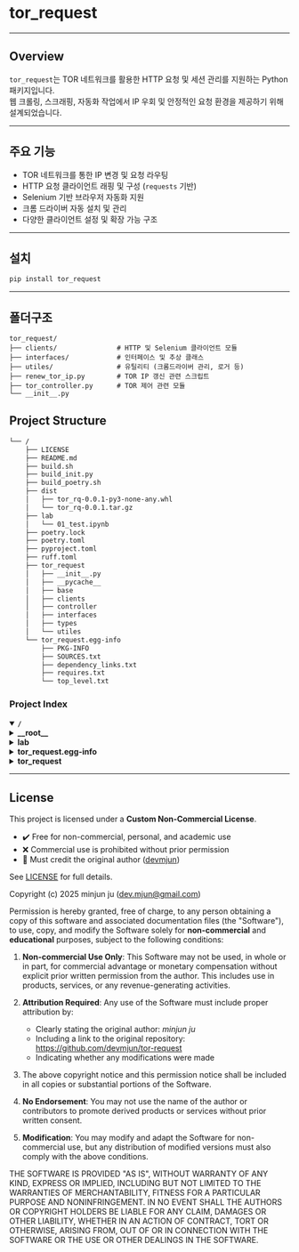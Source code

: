 # tor_request
---

## Overview

`tor_request`는 TOR 네트워크를 활용한 HTTP 요청 및 세션 관리를 지원하는 Python 패키지입니다.  
웹 크롤링, 스크래핑, 자동화 작업에서 IP 우회 및 안정적인 요청 환경을 제공하기 위해 설계되었습니다.


---

## 주요 기능

- TOR 네트워크를 통한 IP 변경 및 요청 라우팅  
- HTTP 요청 클라이언트 래핑 및 구성 (`requests` 기반)  
- Selenium 기반 브라우저 자동화 지원  
- 크롬 드라이버 자동 설치 및 관리  
- 다양한 클라이언트 설정 및 확장 가능 구조

---

## 설치

```bash
pip install tor_request
```

---

## 폴더구조

```angular2html
tor_request/
├── clients/               # HTTP 및 Selenium 클라이언트 모듈
├── interfaces/            # 인터페이스 및 추상 클래스
├── utiles/                # 유틸리티 (크롬드라이버 관리, 로거 등)
├── renew_tor_ip.py        # TOR IP 갱신 관련 스크립트
├── tor_controller.py      # TOR 제어 관련 모듈
└── __init__.py
```



## Project Structure

```sh
└── /
    ├── LICENSE
    ├── README.md
    ├── build.sh
    ├── build_init.py
    ├── build_poetry.sh
    ├── dist
    │   ├── tor_rq-0.0.1-py3-none-any.whl
    │   └── tor_rq-0.0.1.tar.gz
    ├── lab
    │   └── 01_test.ipynb
    ├── poetry.lock
    ├── poetry.toml
    ├── pyproject.toml
    ├── ruff.toml
    ├── tor_request
    │   ├── __init__.py
    │   ├── __pycache__
    │   ├── base
    │   ├── clients
    │   ├── controller
    │   ├── interfaces
    │   ├── types
    │   └── utiles
    └── tor_request.egg-info
        ├── PKG-INFO
        ├── SOURCES.txt
        ├── dependency_links.txt
        ├── requires.txt
        └── top_level.txt
```

### Project Index

<details open>
	<summary><b><code>/</code></b></summary>
	<!-- __root__ Submodule -->
	<details>
		<summary><b>__root__</b></summary>
		<blockquote>
			<div class='directory-path' style='padding: 8px 0; color: #666;'>
				<code><b>⦿ __root__</b></code>
			<table style='width: 100%; border-collapse: collapse;'>
			<thead>
				<tr style='background-color: #f8f9fa;'>
					<th style='width: 30%; text-align: left; padding: 8px;'>File Name</th>
					<th style='text-align: left; padding: 8px;'>Summary</th>
				</tr>
			</thead>
				<tr style='border-bottom: 1px solid #eee;'>
					<td style='padding: 8px;'><b><a href='/LICENSE'>LICENSE</a></b></td>
					<td style='padding: 8px;'>Code>❯ REPLACE-ME</code></td>
				</tr>
				<tr style='border-bottom: 1px solid #eee;'>
					<td style='padding: 8px;'><b><a href='/pyproject.toml'>pyproject.toml</a></b></td>
					<td style='padding: 8px;'>Code>❯ REPLACE-ME</code></td>
				</tr>
				<tr style='border-bottom: 1px solid #eee;'>
					<td style='padding: 8px;'><b><a href='/build_poetry.sh'>build_poetry.sh</a></b></td>
					<td style='padding: 8px;'>Code>❯ REPLACE-ME</code></td>
				</tr>
				<tr style='border-bottom: 1px solid #eee;'>
					<td style='padding: 8px;'><b><a href='/build.sh'>build.sh</a></b></td>
					<td style='padding: 8px;'>Code>❯ REPLACE-ME</code></td>
				</tr>
				<tr style='border-bottom: 1px solid #eee;'>
					<td style='padding: 8px;'><b><a href='/ruff.toml'>ruff.toml</a></b></td>
					<td style='padding: 8px;'>Code>❯ REPLACE-ME</code></td>
				</tr>
				<tr style='border-bottom: 1px solid #eee;'>
					<td style='padding: 8px;'><b><a href='/poetry.toml'>poetry.toml</a></b></td>
					<td style='padding: 8px;'>Code>❯ REPLACE-ME</code></td>
				</tr>
				<tr style='border-bottom: 1px solid #eee;'>
					<td style='padding: 8px;'><b><a href='/build_init.py'>build_init.py</a></b></td>
					<td style='padding: 8px;'>Code>❯ REPLACE-ME</code></td>
				</tr>
			</table>
		</blockquote>
	</details>
	<!-- lab Submodule -->
	<details>
		<summary><b>lab</b></summary>
		<blockquote>
			<div class='directory-path' style='padding: 8px 0; color: #666;'>
				<code><b>⦿ lab</b></code>
			<table style='width: 100%; border-collapse: collapse;'>
			<thead>
				<tr style='background-color: #f8f9fa;'>
					<th style='width: 30%; text-align: left; padding: 8px;'>File Name</th>
					<th style='text-align: left; padding: 8px;'>Summary</th>
				</tr>
			</thead>
				<tr style='border-bottom: 1px solid #eee;'>
					<td style='padding: 8px;'><b><a href='/lab/01_test.ipynb'>01_test.ipynb</a></b></td>
					<td style='padding: 8px;'>Code>❯ REPLACE-ME</code></td>
				</tr>
			</table>
		</blockquote>
	</details>
	<!-- tor_request.egg-info Submodule -->
	<details>
		<summary><b>tor_request.egg-info</b></summary>
		<blockquote>
			<div class='directory-path' style='padding: 8px 0; color: #666;'>
				<code><b>⦿ tor_request.egg-info</b></code>
			<table style='width: 100%; border-collapse: collapse;'>
			<thead>
				<tr style='background-color: #f8f9fa;'>
					<th style='width: 30%; text-align: left; padding: 8px;'>File Name</th>
					<th style='text-align: left; padding: 8px;'>Summary</th>
				</tr>
			</thead>
				<tr style='border-bottom: 1px solid #eee;'>
					<td style='padding: 8px;'><b><a href='/tor_request.egg-info/PKG-INFO'>PKG-INFO</a></b></td>
					<td style='padding: 8px;'>Code>❯ REPLACE-ME</code></td>
				</tr>
				<tr style='border-bottom: 1px solid #eee;'>
					<td style='padding: 8px;'><b><a href='/tor_request.egg-info/SOURCES.txt'>SOURCES.txt</a></b></td>
					<td style='padding: 8px;'>Code>❯ REPLACE-ME</code></td>
				</tr>
				<tr style='border-bottom: 1px solid #eee;'>
					<td style='padding: 8px;'><b><a href='/tor_request.egg-info/requires.txt'>requires.txt</a></b></td>
					<td style='padding: 8px;'>Code>❯ REPLACE-ME</code></td>
				</tr>
				<tr style='border-bottom: 1px solid #eee;'>
					<td style='padding: 8px;'><b><a href='/tor_request.egg-info/top_level.txt'>top_level.txt</a></b></td>
					<td style='padding: 8px;'>Code>❯ REPLACE-ME</code></td>
				</tr>
				<tr style='border-bottom: 1px solid #eee;'>
					<td style='padding: 8px;'><b><a href='/tor_request.egg-info/dependency_links.txt'>dependency_links.txt</a></b></td>
					<td style='padding: 8px;'>Code>❯ REPLACE-ME</code></td>
				</tr>
			</table>
		</blockquote>
	</details>
	<!-- tor_request Submodule -->
	<details>
		<summary><b>tor_request</b></summary>
		<blockquote>
			<div class='directory-path' style='padding: 8px 0; color: #666;'>
				<code><b>⦿ tor_request</b></code>
			<!-- clients Submodule -->
			<details>
				<summary><b>clients</b></summary>
				<blockquote>
					<div class='directory-path' style='padding: 8px 0; color: #666;'>
						<code><b>⦿ tor_request.clients</b></code>
					<table style='width: 100%; border-collapse: collapse;'>
					<thead>
						<tr style='background-color: #f8f9fa;'>
							<th style='width: 30%; text-align: left; padding: 8px;'>File Name</th>
							<th style='text-align: left; padding: 8px;'>Summary</th>
						</tr>
					</thead>
						<tr style='border-bottom: 1px solid #eee;'>
							<td style='padding: 8px;'><b><a href='/tor_request/clients/request_client.py'>request_client.py</a></b></td>
							<td style='padding: 8px;'>Code>❯ REPLACE-ME</code></td>
						</tr>
						<tr style='border-bottom: 1px solid #eee;'>
							<td style='padding: 8px;'><b><a href='/tor_request/clients/selenium_client.py'>selenium_client.py</a></b></td>
							<td style='padding: 8px;'>Code>❯ REPLACE-ME</code></td>
						</tr>
					</table>
				</blockquote>
			</details>
			<!-- types Submodule -->
			<details>
				<summary><b>types</b></summary>
				<blockquote>
					<div class='directory-path' style='padding: 8px 0; color: #666;'>
						<code><b>⦿ tor_request.types</b></code>
					<table style='width: 100%; border-collapse: collapse;'>
					<thead>
						<tr style='background-color: #f8f9fa;'>
							<th style='width: 30%; text-align: left; padding: 8px;'>File Name</th>
							<th style='text-align: left; padding: 8px;'>Summary</th>
						</tr>
					</thead>
						<tr style='border-bottom: 1px solid #eee;'>
							<td style='padding: 8px;'><b><a href='/tor_request/types/selenium_client_scroll_config.py'>selenium_client_scroll_config.py</a></b></td>
							<td style='padding: 8px;'>Code>❯ REPLACE-ME</code></td>
						</tr>
						<tr style='border-bottom: 1px solid #eee;'>
							<td style='padding: 8px;'><b><a href='/tor_request/types/selenium_client_config.py'>selenium_client_config.py</a></b></td>
							<td style='padding: 8px;'>Code>❯ REPLACE-ME</code></td>
						</tr>
						<tr style='border-bottom: 1px solid #eee;'>
							<td style='padding: 8px;'><b><a href='/tor_request/types/requests_client_config.py'>requests_client_config.py</a></b></td>
							<td style='padding: 8px;'>Code>❯ REPLACE-ME</code></td>
						</tr>
					</table>
				</blockquote>
			</details>
			<!-- utiles Submodule -->
			<details>
				<summary><b>utiles</b></summary>
				<blockquote>
					<div class='directory-path' style='padding: 8px 0; color: #666;'>
						<code><b>⦿ tor_request.utiles</b></code>
					<table style='width: 100%; border-collapse: collapse;'>
					<thead>
						<tr style='background-color: #f8f9fa;'>
							<th style='width: 30%; text-align: left; padding: 8px;'>File Name</th>
							<th style='text-align: left; padding: 8px;'>Summary</th>
						</tr>
					</thead>
						<tr style='border-bottom: 1px solid #eee;'>
							<td style='padding: 8px;'><b><a href='/tor_request/utiles/chrome_driver_manager.py'>chrome_driver_manager.py</a></b></td>
							<td style='padding: 8px;'>Code>❯ REPLACE-ME</code></td>
						</tr>
						<tr style='border-bottom: 1px solid #eee;'>
							<td style='padding: 8px;'><b><a href='/tor_request/utiles/format_elapsed_time.py'>format_elapsed_time.py</a></b></td>
							<td style='padding: 8px;'>Code>❯ REPLACE-ME</code></td>
						</tr>
						<tr style='border-bottom: 1px solid #eee;'>
							<td style='padding: 8px;'><b><a href='/tor_request/utiles/get_logger.py'>get_logger.py</a></b></td>
							<td style='padding: 8px;'>Code>❯ REPLACE-ME</code></td>
						</tr>
					</table>
				</blockquote>
			</details>
			<!-- controller Submodule -->
			<details>
				<summary><b>controller</b></summary>
				<blockquote>
					<div class='directory-path' style='padding: 8px 0; color: #666;'>
						<code><b>⦿ tor_request.controller</b></code>
					<table style='width: 100%; border-collapse: collapse;'>
					<thead>
						<tr style='background-color: #f8f9fa;'>
							<th style='width: 30%; text-align: left; padding: 8px;'>File Name</th>
							<th style='text-align: left; padding: 8px;'>Summary</th>
						</tr>
					</thead>
						<tr style='border-bottom: 1px solid #eee;'>
							<td style='padding: 8px;'><b><a href='/tor_request/controller/tor_control.py'>tor_control.py</a></b></td>
							<td style='padding: 8px;'>Code>❯ REPLACE-ME</code></td>
						</tr>
					</table>
					<!-- utiles Submodule -->
					<details>
						<summary><b>utiles</b></summary>
						<blockquote>
							<div class='directory-path' style='padding: 8px 0; color: #666;'>
								<code><b>⦿ tor_request.controller.utiles</b></code>
							<table style='width: 100%; border-collapse: collapse;'>
							<thead>
								<tr style='background-color: #f8f9fa;'>
									<th style='width: 30%; text-align: left; padding: 8px;'>File Name</th>
									<th style='text-align: left; padding: 8px;'>Summary</th>
								</tr>
							</thead>
								<tr style='border-bottom: 1px solid #eee;'>
									<td style='padding: 8px;'><b><a href='/tor_request/controller/utiles/renew_tor_ip.py'>renew_tor_ip.py</a></b></td>
									<td style='padding: 8px;'>Code>❯ REPLACE-ME</code></td>
								</tr>
							</table>
						</blockquote>
					</details>
					<!-- base Submodule -->
					<details>
						<summary><b>base</b></summary>
						<blockquote>
							<div class='directory-path' style='padding: 8px 0; color: #666;'>
								<code><b>⦿ tor_request.controller.base</b></code>
							<table style='width: 100%; border-collapse: collapse;'>
							<thead>
								<tr style='background-color: #f8f9fa;'>
									<th style='width: 30%; text-align: left; padding: 8px;'>File Name</th>
									<th style='text-align: left; padding: 8px;'>Summary</th>
								</tr>
							</thead>
								<tr style='border-bottom: 1px solid #eee;'>
									<td style='padding: 8px;'><b><a href='/tor_request/controller/base/base_tor_controller.py'>base_tor_controller.py</a></b></td>
									<td style='padding: 8px;'>Code>❯ REPLACE-ME</code></td>
								</tr>
							</table>
						</blockquote>
					</details>
					<!-- interfaces Submodule -->
					<details>
						<summary><b>interfaces</b></summary>
						<blockquote>
							<div class='directory-path' style='padding: 8px 0; color: #666;'>
								<code><b>⦿ tor_request.controller.interfaces</b></code>
							<table style='width: 100%; border-collapse: collapse;'>
							<thead>
								<tr style='background-color: #f8f9fa;'>
									<th style='width: 30%; text-align: left; padding: 8px;'>File Name</th>
									<th style='text-align: left; padding: 8px;'>Summary</th>
								</tr>
							</thead>
								<tr style='border-bottom: 1px solid #eee;'>
									<td style='padding: 8px;'><b><a href='/tor_request/controller/interfaces/abstract_tor_controller.py'>abstract_tor_controller.py</a></b></td>
									<td style='padding: 8px;'>Code>❯ REPLACE-ME</code></td>
								</tr>
							</table>
						</blockquote>
					</details>
				</blockquote>
			</details>
			<!-- base Submodule -->
			<details>
				<summary><b>base</b></summary>
				<blockquote>
					<div class='directory-path' style='padding: 8px 0; color: #666;'>
						<code><b>⦿ tor_request.base</b></code>
					<table style='width: 100%; border-collapse: collapse;'>
					<thead>
						<tr style='background-color: #f8f9fa;'>
							<th style='width: 30%; text-align: left; padding: 8px;'>File Name</th>
							<th style='text-align: left; padding: 8px;'>Summary</th>
						</tr>
					</thead>
						<tr style='border-bottom: 1px solid #eee;'>
							<td style='padding: 8px;'><b><a href='/tor_request/base/base_request_client.py'>base_request_client.py</a></b></td>
							<td style='padding: 8px;'>Code>❯ REPLACE-ME</code></td>
						</tr>
					</table>
				</blockquote>
			</details>
			<!-- interfaces Submodule -->
			<details>
				<summary><b>interfaces</b></summary>
				<blockquote>
					<div class='directory-path' style='padding: 8px 0; color: #666;'>
						<code><b>⦿ tor_request.interfaces</b></code>
					<table style='width: 100%; border-collapse: collapse;'>
					<thead>
						<tr style='background-color: #f8f9fa;'>
							<th style='width: 30%; text-align: left; padding: 8px;'>File Name</th>
							<th style='text-align: left; padding: 8px;'>Summary</th>
						</tr>
					</thead>
						<tr style='border-bottom: 1px solid #eee;'>
							<td style='padding: 8px;'><b><a href='/tor_request/interfaces/abstract_request_client.py'>abstract_request_client.py</a></b></td>
							<td style='padding: 8px;'>Code>❯ REPLACE-ME</code></td>
						</tr>
					</table>
				</blockquote>
			</details>
		</blockquote>
	</details>
</details>

---

## License

This project is licensed under a **Custom Non-Commercial License**.  
- ✔️ Free for non-commercial, personal, and academic use  
- ❌ Commercial use is prohibited without prior permission  
- 📎 Must credit the original author ([devmjun](https://github.com/devmjun/tor-request))

See [LICENSE](./LICENSE) for full details.

Copyright (c) 2025 minjun ju (dev.mjun@gmail.com)

Permission is hereby granted, free of charge, to any person obtaining a copy
of this software and associated documentation files (the "Software"), to use,
copy, and modify the Software solely for **non-commercial** and **educational** purposes,
subject to the following conditions:

1. **Non-commercial Use Only**: This Software may not be used, in whole or in part,
   for commercial advantage or monetary compensation without explicit prior written permission
   from the author. This includes use in products, services, or any revenue-generating activities.

2. **Attribution Required**: Any use of the Software must include proper attribution by:
   - Clearly stating the original author: *minjun ju*
   - Including a link to the original repository: https://github.com/devmjun/tor-request
   - Indicating whether any modifications were made

3. The above copyright notice and this permission notice shall be included
   in all copies or substantial portions of the Software.

4. **No Endorsement**: You may not use the name of the author or contributors to promote
   derived products or services without prior written consent.

5. **Modification**: You may modify and adapt the Software for non-commercial use, but any
   distribution of modified versions must also comply with the above conditions.

THE SOFTWARE IS PROVIDED "AS IS", WITHOUT WARRANTY OF ANY KIND, EXPRESS OR IMPLIED,
INCLUDING BUT NOT LIMITED TO THE WARRANTIES OF MERCHANTABILITY, FITNESS FOR A PARTICULAR
PURPOSE AND NONINFRINGEMENT. IN NO EVENT SHALL THE AUTHORS OR COPYRIGHT HOLDERS BE LIABLE
FOR ANY CLAIM, DAMAGES OR OTHER LIABILITY, WHETHER IN AN ACTION OF CONTRACT, TORT OR
OTHERWISE, ARISING FROM, OUT OF OR IN CONNECTION WITH THE SOFTWARE OR THE USE OR OTHER
DEALINGS IN THE SOFTWARE.